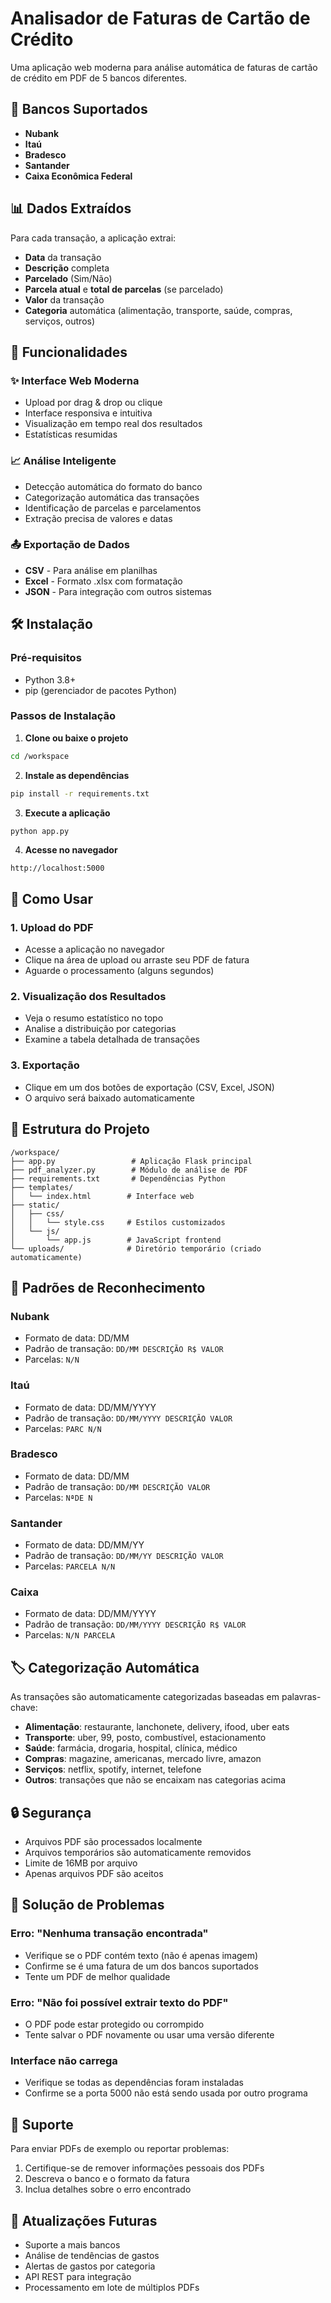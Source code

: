 # Analisador de Faturas de Cartão de Crédito

Uma aplicação web moderna para análise automática de faturas de cartão de crédito em PDF de 5 bancos diferentes.

## 🏦 Bancos Suportados

- **Nubank**
- **Itaú** 
- **Bradesco**
- **Santander**
- **Caixa Econômica Federal**

## 📊 Dados Extraídos

Para cada transação, a aplicação extrai:

- **Data** da transação
- **Descrição** completa
- **Parcelado** (Sim/Não)
- **Parcela atual** e **total de parcelas** (se parcelado)
- **Valor** da transação
- **Categoria** automática (alimentação, transporte, saúde, compras, serviços, outros)

## 🚀 Funcionalidades

### ✨ Interface Web Moderna
- Upload por drag & drop ou clique
- Interface responsiva e intuitiva
- Visualização em tempo real dos resultados
- Estatísticas resumidas

### 📈 Análise Inteligente
- Detecção automática do formato do banco
- Categorização automática das transações
- Identificação de parcelas e parcelamentos
- Extração precisa de valores e datas

### 📤 Exportação de Dados
- **CSV** - Para análise em planilhas
- **Excel** - Formato .xlsx com formatação
- **JSON** - Para integração com outros sistemas

## 🛠️ Instalação

### Pré-requisitos
- Python 3.8+
- pip (gerenciador de pacotes Python)

### Passos de Instalação

1. **Clone ou baixe o projeto**
```bash
cd /workspace
```

2. **Instale as dependências**
```bash
pip install -r requirements.txt
```

3. **Execute a aplicação**
```bash
python app.py
```

4. **Acesse no navegador**
```
http://localhost:5000
```

## 📝 Como Usar

### 1. Upload do PDF
- Acesse a aplicação no navegador
- Clique na área de upload ou arraste seu PDF de fatura
- Aguarde o processamento (alguns segundos)

### 2. Visualização dos Resultados
- Veja o resumo estatístico no topo
- Analise a distribuição por categorias
- Examine a tabela detalhada de transações

### 3. Exportação
- Clique em um dos botões de exportação (CSV, Excel, JSON)
- O arquivo será baixado automaticamente

## 🔧 Estrutura do Projeto

```
/workspace/
├── app.py                 # Aplicação Flask principal
├── pdf_analyzer.py        # Módulo de análise de PDF
├── requirements.txt       # Dependências Python
├── templates/
│   └── index.html        # Interface web
├── static/
│   ├── css/
│   │   └── style.css     # Estilos customizados
│   └── js/
│       └── app.js        # JavaScript frontend
└── uploads/              # Diretório temporário (criado automaticamente)
```

## 🎯 Padrões de Reconhecimento

### Nubank
- Formato de data: DD/MM
- Padrão de transação: `DD/MM DESCRIÇÃO R$ VALOR`
- Parcelas: `N/N`

### Itaú
- Formato de data: DD/MM/YYYY
- Padrão de transação: `DD/MM/YYYY DESCRIÇÃO VALOR`
- Parcelas: `PARC N/N`

### Bradesco
- Formato de data: DD/MM
- Padrão de transação: `DD/MM DESCRIÇÃO VALOR`
- Parcelas: `NªDE N`

### Santander
- Formato de data: DD/MM/YY
- Padrão de transação: `DD/MM/YY DESCRIÇÃO VALOR`
- Parcelas: `PARCELA N/N`

### Caixa
- Formato de data: DD/MM/YYYY
- Padrão de transação: `DD/MM/YYYY DESCRIÇÃO R$ VALOR`
- Parcelas: `N/N PARCELA`

## 🏷️ Categorização Automática

As transações são automaticamente categorizadas baseadas em palavras-chave:

- **Alimentação**: restaurante, lanchonete, delivery, ifood, uber eats
- **Transporte**: uber, 99, posto, combustível, estacionamento
- **Saúde**: farmácia, drogaria, hospital, clínica, médico
- **Compras**: magazine, americanas, mercado livre, amazon
- **Serviços**: netflix, spotify, internet, telefone
- **Outros**: transações que não se encaixam nas categorias acima

## 🔒 Segurança

- Arquivos PDF são processados localmente
- Arquivos temporários são automaticamente removidos
- Limite de 16MB por arquivo
- Apenas arquivos PDF são aceitos

## 🐛 Solução de Problemas

### Erro: "Nenhuma transação encontrada"
- Verifique se o PDF contém texto (não é apenas imagem)
- Confirme se é uma fatura de um dos bancos suportados
- Tente um PDF de melhor qualidade

### Erro: "Não foi possível extrair texto do PDF"
- O PDF pode estar protegido ou corrompido
- Tente salvar o PDF novamente ou usar uma versão diferente

### Interface não carrega
- Verifique se todas as dependências foram instaladas
- Confirme se a porta 5000 não está sendo usada por outro programa

## 📧 Suporte

Para enviar PDFs de exemplo ou reportar problemas:
1. Certifique-se de remover informações pessoais dos PDFs
2. Descreva o banco e o formato da fatura
3. Inclua detalhes sobre o erro encontrado

## 🔄 Atualizações Futuras

- Suporte a mais bancos
- Análise de tendências de gastos
- Alertas de gastos por categoria
- API REST para integração
- Processamento em lote de múltiplos PDFs